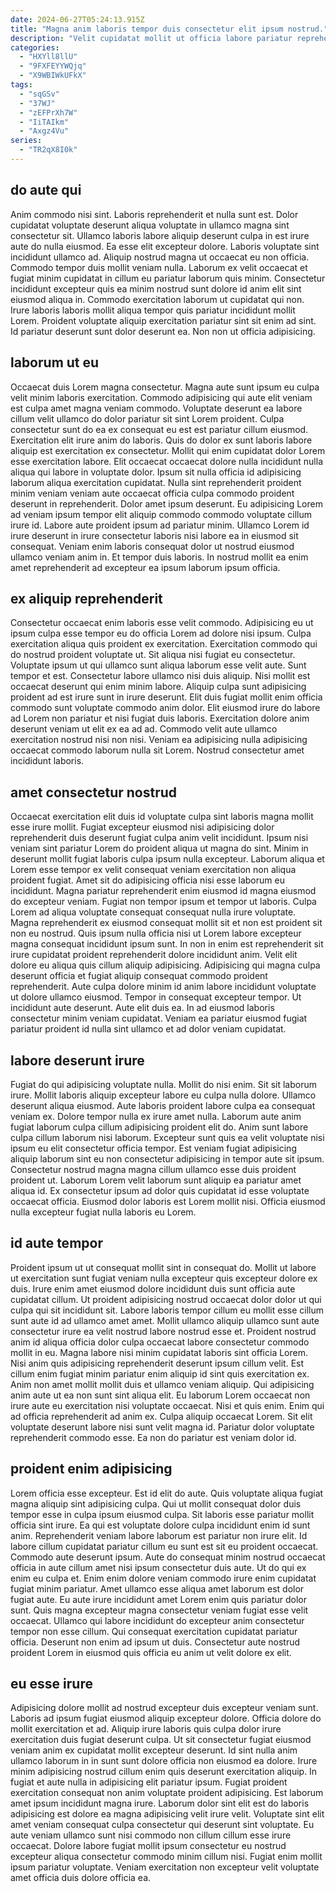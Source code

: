 ```yaml
---
date: 2024-06-27T05:24:13.915Z
title: "Magna anim laboris tempor duis consectetur elit ipsum nostrud."
description: "Velit cupidatat mollit ut officia labore pariatur reprehenderit proident ex enim. In pariatur excepteur ad occaecat laboris exercitation ad culpa reprehenderit enim cupidatat cupidatat."
categories:
  - "HXYll8llU"
  - "9FXFEYYWQjq"
  - "X9WBIWkUFkX"
tags:
  - "sqGSv"
  - "37WJ"
  - "zEFPrXh7W"
  - "IiTAIkm"
  - "Axgz4Vu"
series:
  - "TR2qX8I0k"
---
```



## do aute qui

Anim commodo nisi sint. Laboris reprehenderit et nulla sunt est. Dolor cupidatat voluptate deserunt aliqua voluptate in ullamco magna sint consectetur sit. Ullamco laboris labore aliquip deserunt culpa in est irure aute do nulla eiusmod. Ea esse elit excepteur dolore. Laboris voluptate sint incididunt ullamco ad. Aliquip nostrud magna ut occaecat eu non officia.
Commodo tempor duis mollit veniam nulla. Laborum ex velit occaecat et fugiat minim cupidatat in cillum eu pariatur laborum quis minim. Consectetur incididunt excepteur quis ea minim nostrud sunt dolore id anim elit sint eiusmod aliqua in. Commodo exercitation laborum ut cupidatat qui non.
Irure laboris laboris mollit aliqua tempor quis pariatur incididunt mollit Lorem. Proident voluptate aliquip exercitation pariatur sint sit enim ad sint. Id pariatur deserunt sunt dolor deserunt ea. Non non ut officia adipisicing.

## laborum ut eu

Occaecat duis Lorem magna consectetur. Magna aute sunt ipsum eu culpa velit minim laboris exercitation. Commodo adipisicing qui aute elit veniam est culpa amet magna veniam commodo. Voluptate deserunt ea labore cillum velit ullamco do dolor pariatur sit sint Lorem proident. Culpa consectetur sunt do ea ex consequat eu est est pariatur cillum eiusmod. Exercitation elit irure anim do laboris.
Quis do dolor ex sunt laboris labore aliquip est exercitation ex consectetur. Mollit qui enim cupidatat dolor Lorem esse exercitation labore. Elit occaecat occaecat dolore nulla incididunt nulla aliqua qui labore in voluptate dolor. Ipsum sit nulla officia id adipisicing laborum aliqua exercitation cupidatat. Nulla sint reprehenderit proident minim veniam veniam aute occaecat officia culpa commodo proident deserunt in reprehenderit. Dolor amet ipsum deserunt. Eu adipisicing Lorem ad veniam ipsum tempor elit aliquip commodo commodo voluptate cillum irure id.
Labore aute proident ipsum ad pariatur minim. Ullamco Lorem id irure deserunt in irure consectetur laboris nisi labore ea in eiusmod sit consequat. Veniam enim laboris consequat dolor ut nostrud eiusmod ullamco veniam anim in. Et tempor duis laboris. In nostrud mollit ea enim amet reprehenderit ad excepteur ea ipsum laborum ipsum officia.

## ex aliquip reprehenderit

Consectetur occaecat enim laboris esse velit commodo. Adipisicing eu ut ipsum culpa esse tempor eu do officia Lorem ad dolore nisi ipsum. Culpa exercitation aliqua quis proident ex exercitation. Exercitation commodo qui do nostrud proident voluptate ut. Sit aliqua nisi fugiat eu consectetur. Voluptate ipsum ut qui ullamco sunt aliqua laborum esse velit aute. Sunt tempor et est.
Consectetur labore ullamco nisi duis aliquip. Nisi mollit est occaecat deserunt qui enim minim labore. Aliquip culpa sunt adipisicing proident ad est irure sunt in irure deserunt. Elit duis fugiat mollit enim officia commodo sunt voluptate commodo anim dolor. Elit eiusmod irure do labore ad Lorem non pariatur et nisi fugiat duis laboris.
Exercitation dolore anim deserunt veniam ut elit ex ea ad ad. Commodo velit aute ullamco exercitation nostrud nisi non nisi. Veniam ea adipisicing nulla adipisicing occaecat commodo laborum nulla sit Lorem. Nostrud consectetur amet incididunt laboris.

## amet consectetur nostrud

Occaecat exercitation elit duis id voluptate culpa sint laboris magna mollit esse irure mollit. Fugiat excepteur eiusmod nisi adipisicing dolor reprehenderit duis deserunt fugiat culpa anim velit incididunt. Ipsum nisi veniam sint pariatur Lorem do proident aliqua ut magna do sint. Minim in deserunt mollit fugiat laboris culpa ipsum nulla excepteur. Laborum aliqua et Lorem esse tempor ex velit consequat veniam exercitation non aliqua proident fugiat. Amet sit do adipisicing officia nisi esse laborum eu incididunt. Magna pariatur reprehenderit enim eiusmod id magna eiusmod do excepteur veniam. Fugiat non tempor ipsum et tempor ut laboris.
Culpa Lorem ad aliqua voluptate consequat consequat nulla irure voluptate. Magna reprehenderit ex eiusmod consequat mollit sit et non est proident sit non eu nostrud. Quis ipsum nulla officia nisi ut Lorem labore excepteur magna consequat incididunt ipsum sunt. In non in enim est reprehenderit sit irure cupidatat proident reprehenderit dolore incididunt anim.
Velit elit dolore eu aliqua quis cillum aliquip adipisicing. Adipisicing qui magna culpa deserunt officia et fugiat aliquip consequat commodo proident reprehenderit. Aute culpa dolore minim id anim labore incididunt voluptate ut dolore ullamco eiusmod. Tempor in consequat excepteur tempor. Ut incididunt aute deserunt. Aute elit duis ea. In ad eiusmod laboris consectetur minim veniam cupidatat. Veniam ea pariatur eiusmod fugiat pariatur proident id nulla sint ullamco et ad dolor veniam cupidatat.

## labore deserunt irure

Fugiat do qui adipisicing voluptate nulla. Mollit do nisi enim. Sit sit laborum irure. Mollit laboris aliquip excepteur labore eu culpa nulla dolore. Ullamco deserunt aliqua eiusmod.
Aute laboris proident labore culpa ea consequat veniam ex. Dolore tempor nulla ex irure amet nulla. Laborum aute anim fugiat laborum culpa cillum adipisicing proident elit do. Anim sunt labore culpa cillum laborum nisi laborum. Excepteur sunt quis ea velit voluptate nisi ipsum eu elit consectetur officia tempor. Est veniam fugiat adipisicing aliquip laborum sint eu non consectetur adipisicing in tempor aute sit ipsum. Consectetur nostrud magna magna cillum ullamco esse duis proident proident ut.
Laborum Lorem velit laborum sunt aliquip ea pariatur amet aliqua id. Ex consectetur ipsum ad dolor quis cupidatat id esse voluptate occaecat officia. Eiusmod dolor laboris est Lorem mollit nisi. Officia eiusmod nulla excepteur fugiat nulla laboris eu Lorem.

## id aute tempor

Proident ipsum ut ut consequat mollit sint in consequat do. Mollit ut labore ut exercitation sunt fugiat veniam nulla excepteur quis excepteur dolore ex duis. Irure enim amet eiusmod dolore incididunt duis sunt officia aute cupidatat cillum. Ut proident adipisicing nostrud occaecat dolor dolor ut qui culpa qui sit incididunt sit. Labore laboris tempor cillum eu mollit esse cillum sunt aute id ad ullamco amet amet. Mollit ullamco aliquip ullamco sunt aute consectetur irure ea velit nostrud labore nostrud esse et. Proident nostrud anim id aliqua officia dolor culpa occaecat labore consectetur commodo mollit in eu. Magna labore nisi minim cupidatat laboris sint officia Lorem.
Nisi anim quis adipisicing reprehenderit deserunt ipsum cillum velit. Est cillum enim fugiat minim pariatur enim aliquip id sint quis exercitation ex. Anim non amet mollit mollit duis et ullamco veniam aliquip. Qui adipisicing anim aute ut ea non sunt sint aliqua elit. Eu laborum Lorem occaecat non irure aute eu exercitation nisi voluptate occaecat. Nisi et quis enim.
Enim qui ad officia reprehenderit ad anim ex. Culpa aliquip occaecat Lorem. Sit elit voluptate deserunt labore nisi sunt velit magna id. Pariatur dolor voluptate reprehenderit commodo esse. Ea non do pariatur est veniam dolor id.

## proident enim adipisicing

Lorem officia esse excepteur. Est id elit do aute. Quis voluptate aliqua fugiat magna aliquip sint adipisicing culpa. Qui ut mollit consequat dolor duis tempor esse in culpa ipsum eiusmod culpa. Sit laboris esse pariatur mollit officia sint irure. Ea qui est voluptate dolore culpa incididunt enim id sunt anim. Reprehenderit veniam labore laborum est pariatur non irure elit. Id labore cillum cupidatat pariatur cillum eu sunt est sit eu proident occaecat.
Commodo aute deserunt ipsum. Aute do consequat minim nostrud occaecat officia in aute cillum amet nisi ipsum consectetur duis aute. Ut do qui ex enim eu culpa et. Enim enim dolore veniam commodo irure enim cupidatat fugiat minim pariatur.
Amet ullamco esse aliqua amet laborum est dolor fugiat aute. Eu aute irure incididunt amet Lorem enim quis pariatur dolor sunt. Quis magna excepteur magna consectetur veniam fugiat esse velit occaecat. Ullamco qui labore incididunt do excepteur anim consectetur tempor non esse cillum. Qui consequat exercitation cupidatat pariatur officia. Deserunt non enim ad ipsum ut duis. Consectetur aute nostrud proident Lorem in eiusmod quis officia eu anim ut velit dolore ex elit.

## eu esse irure

Adipisicing dolore mollit ad nostrud excepteur duis excepteur veniam sunt. Laboris ad ipsum fugiat eiusmod aliquip excepteur dolore. Officia dolore do mollit exercitation et ad. Aliquip irure laboris quis culpa dolor irure exercitation duis fugiat deserunt culpa. Ut sit consectetur fugiat eiusmod veniam anim ex cupidatat mollit excepteur deserunt.
Id sint nulla anim ullamco laborum in in sunt sunt dolore officia non eiusmod ea dolore. Irure minim adipisicing nostrud cillum enim quis deserunt exercitation aliquip. In fugiat et aute nulla in adipisicing elit pariatur ipsum. Fugiat proident exercitation consequat non anim voluptate proident adipisicing. Est laborum amet ipsum incididunt magna irure.
Laborum dolor sint elit est do laboris adipisicing est dolore ea magna adipisicing velit irure velit. Voluptate sint elit amet veniam consequat culpa consectetur qui deserunt sint voluptate. Eu aute veniam ullamco sunt nisi commodo non cillum cillum esse irure occaecat. Dolore labore fugiat mollit ipsum consectetur eu nostrud excepteur aliqua consectetur commodo minim cillum nisi. Fugiat enim mollit ipsum pariatur voluptate. Veniam exercitation non excepteur velit voluptate amet officia duis dolore officia ea.

